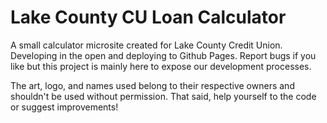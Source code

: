 # Lake County CU Loan Calculator

A small calculator microsite created for Lake County Credit Union. Developing in the open and deploying to Github Pages. Report bugs if you like but this project is mainly here to expose our development processes.

The art, logo, and names used belong to their respective owners and shouldn't be used without permission. That said, help yourself to the code or suggest improvements!
